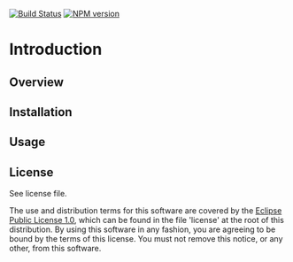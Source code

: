 [![Build Status](https://travis-ci.org/lcaballero/spray-paint.svg?branch=master)](https://travis-ci.org/) [![NPM version](https://badge.fury.io/js/spray-paint.svg)](http://badge.fury.io/js/spray-paint)

# Introduction

## Overview

## Installation

## Usage

## License

See license file.

The use and distribution terms for this software are covered by the
[Eclipse Public License 1.0][EPL-1], which can be found in the file 'license' at the
root of this distribution. By using this software in any fashion, you are
agreeing to be bound by the terms of this license. You must not remove this
notice, or any other, from this software.


[EPL-1]: http://opensource.org/licenses/eclipse-1.0.txt

